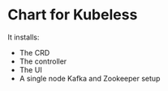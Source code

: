# Chart for Kubeless

It installs:

* The CRD
* The controller
* The UI
* A single node Kafka and Zookeeper setup
